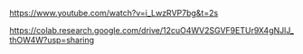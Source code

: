 https://www.youtube.com/watch?v=i_LwzRVP7bg&t=2s

https://colab.research.google.com/drive/12cuO4WV2SGVF9ETUr9X4gNJlJ_thOW4W?usp=sharing